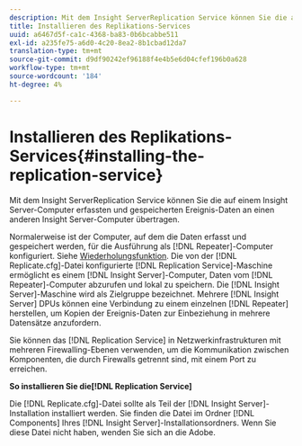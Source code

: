 ```yaml
---
description: Mit dem Insight ServerReplication Service können Sie die auf einem Insight Server-Computer erfassten und gespeicherten Ereignis-Daten an einen anderen Insight Server-Computer übertragen.
title: Installieren des Replikations-Services
uuid: a6467d5f-ca1c-4368-ba83-0b6bcabbe511
exl-id: a235fe75-a6d0-4c20-8ea2-8b1cbad12da7
translation-type: tm+mt
source-git-commit: d9df90242ef96188f4e4b5e6d04cfef196b0a628
workflow-type: tm+mt
source-wordcount: '184'
ht-degree: 4%

---
```


# Installieren des Replikations-Services{#installing-the-replication-service}

Mit dem Insight ServerReplication Service können Sie die auf einem Insight Server-Computer erfassten und gespeicherten Ereignis-Daten an einen anderen Insight Server-Computer übertragen.

Normalerweise ist der Computer, auf dem die Daten erfasst und gespeichert werden, für die Ausführung als [!DNL Repeater]-Computer konfiguriert. Siehe [Wiederholungsfunktion](../../../home/c-inst-svr/c-rptr-fntly/c-rptr-fntly.md). Die von der [!DNL Replicate.cfg]-Datei konfigurierte [!DNL Replication Service]-Maschine ermöglicht es einem [!DNL Insight Server]-Computer, Daten vom [!DNL Repeater]-Computer abzurufen und lokal zu speichern. Die [!DNL Insight Server]-Maschine wird als Zielgruppe bezeichnet. Mehrere [!DNL Insight Server] DPUs können eine Verbindung zu einem einzelnen [!DNL Repeater] herstellen, um Kopien der Ereignis-Daten zur Einbeziehung in mehrere Datensätze anzufordern.

Sie können das [!DNL Replication Service] in Netzwerkinfrastrukturen mit mehreren Firewalling-Ebenen verwenden, um die Kommunikation zwischen Komponenten, die durch Firewalls getrennt sind, mit einem Port zu erreichen.

**So installieren Sie die[!DNL Replication Service]**

Die [!DNL Replicate.cfg]-Datei sollte als Teil der [!DNL Insight Server]-Installation installiert werden. Sie finden die Datei im Ordner [!DNL Components] Ihres [!DNL Insight Server]-Installationsordners. Wenn Sie diese Datei nicht haben, wenden Sie sich an die Adobe.
